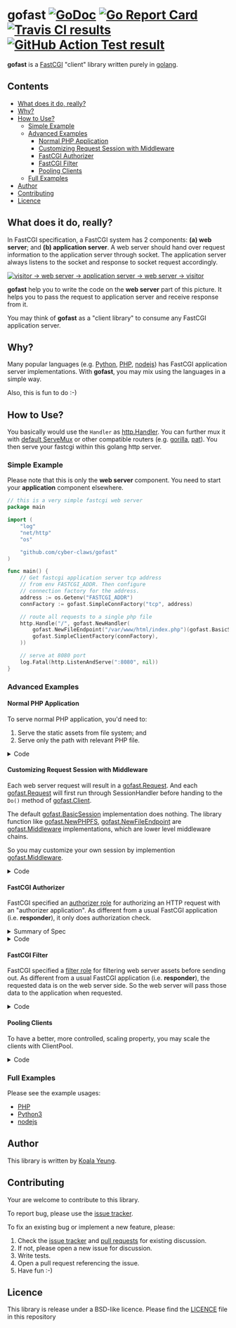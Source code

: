# gofast [![GoDoc][godoc-badge]][godoc] [![Go Report Card][goreport-badge]][goreport] [![Travis CI results][travis-badge]][travis] [![GitHub Action Test result][github-action-badge]][github-action]

**gofast** is a [FastCGI][fastcgi] "client" library written purely in
[golang][golang].

## Contents

* [What does it do, really?](#what-does-it-do-really)
* [Why?](#why)
* [How to Use?](#how-to-use)
  * [Simple Example](#simple-example)
  * [Advanced Examples](#advanced-examples)
    * [Normal PHP Application](#normal-php-application)
    * [Customizing Request Session with Middleware](#customizing-request-session-with-middleware)
    * [FastCGI Authorizer](#fastcgi-authorizer)
    * [FastCGI Filter](#fastcgi-filter)
    * [Pooling Clients](#pooling-clients)
  * [Full Examples](#full-examples)
* [Author](#author)
* [Contributing](#contributing)
* [Licence](#licence)

[fastcgi]: http://www.mit.edu/~yandros/doc/specs/fcgi-spec.html
[godoc]: https://godoc.org/github.com/cyber-claws/gofast
[godoc-badge]: https://godoc.org/github.com/cyber-claws/gofast?status.svg
[travis]: https://travis-ci.com/github/yookoala/gofast?branch=main
[travis-badge]: https://api.travis-ci.com/yookoala/gofast.svg?branch=main
[github-action]: https://github.com/cyber-claws/gofast/actions?query=workflow%3ATests+branch%3Amain
[github-action-badge]: https://github.com/cyber-claws/gofast/workflows/Tests/badge.svg?branch=main
[goreport]: https://goreportcard.com/report/github.com/cyber-claws/gofast
[goreport-badge]: https://goreportcard.com/badge/github.com/cyber-claws/gofast
[golang]: https://golang.org

## What does it do, really?

In FastCGI specification, a FastCGI system has 2 components: **(a) web
server**; and **(b) application server**. A web server should hand over
request information to the application server through socket. The
application server always listens to the socket and response to
socket request accordingly.

[![visitor → web server → application server → web server → visitor][fastcgi-illustration]][fastcgi-illustration]

[fastcgi-illustration]: docs/fastcgi-illustration.svg

**gofast** help you to write the code on the **web server** part of this
picture. It helps you to pass the request to application server and
receive response from it.

You may think of **gofast** as a "client library" to consume
any FastCGI application server.

## Why?

Many popular languages (e.g. [Python][python/webservers],
[PHP][php-fpm], [nodejs][node-fastcgi]) has FastCGI application
server implementations. With **gofast**, you may mix using the languages
in a simple way.

Also, this is fun to do :-)

[php-fpm]: http://php.net/manual/en/install.fpm.php
[python/webservers]: https://docs.python.org/3.1/howto/webservers.html
[node-fastcgi]: https://www.npmjs.com/package/node-fastcgi


## How to Use?

You basically would use the `Handler` as [http.Handler]. You can further mux it
with [default ServeMux][http.NewServeMux] or other compatible routers (e.g.
[gorilla][gorilla], [pat][pat]). You then serve your fastcgi within this
golang http server.

[http.Handler]: https://golang.org/pkg/net/http/#Handler
[mux]: https://golang.org/pkg/net/http/#ServeMux
[http.NewServeMux]: https://golang.org/pkg/net/http/#NewServeMux
[gorilla]: https://github.com/gorilla/mux
[pat]: https://github.com/gorilla/pat

### Simple Example

Please note that this is only the **web server** component. You need to start
your **application** component elsewhere.

```go
// this is a very simple fastcgi web server
package main

import (
	"log"
	"net/http"
	"os"

	"github.com/cyber-claws/gofast"
)

func main() {
	// Get fastcgi application server tcp address
	// from env FASTCGI_ADDR. Then configure
	// connection factory for the address.
	address := os.Getenv("FASTCGI_ADDR")
	connFactory := gofast.SimpleConnFactory("tcp", address)

	// route all requests to a single php file
	http.Handle("/", gofast.NewHandler(
		gofast.NewFileEndpoint("/var/www/html/index.php")(gofast.BasicSession),
		gofast.SimpleClientFactory(connFactory),
	))

	// serve at 8080 port
	log.Fatal(http.ListenAndServe(":8080", nil))
}

```

### Advanced Examples

#### Normal PHP Application

To serve normal PHP application, you'd need to:

1. Serve the static assets from file system; and
1. Serve only the path with relevant PHP file.

<details>
<summary>Code</summary>
<div>


```go
package main

import (
	"fmt"
	"net/http"
	"os"

	"github.com/cyber-claws/gofast"
)

func main() {
	// Get fastcgi application server tcp address
	// from env FASTCGI_ADDR. Then configure
	// connection factory for the address.
	address := os.Getenv("FASTCGI_ADDR")
	connFactory := gofast.SimpleConnFactory("tcp", address)

	// handles static assets in the assets folder
	http.Handle("/assets/",
		http.StripPrefix("/assets/",
			http.FileServer(http.FileSystem(http.Dir("/var/www/html/assets")))))

	// route all requests to relevant PHP file
	http.Handle("/", gofast.NewHandler(
		gofast.NewPHPFS("/var/www/html")(gofast.BasicSession),
		gofast.SimpleClientFactory(connFactory),
	))

	// serve at 8080 port
	log.Fatal(http.ListenAndServe(":8080", nil))
}

```

</div>
</details>


#### Customizing Request Session with Middleware

Each web server request will result in a [gofast.Request][gofast-request].
And each [gofast.Request][gofast-request] will first run through SessionHandler
before handing to the `Do()` method of [gofast.Client][gofast-client].

The default [gofast.BasicSession][gofast-basicsession] implementation does
nothing. The library function like [gofast.NewPHPFS][gofast-phpfs],
[gofast.NewFileEndpoint][gofast-file-endpoint] are [gofast.Middleware][gofast-middleware]
implementations, which are lower level middleware chains.

So you may customize your own session by implemention [gofast.Middleware][gofast-middleware].

<details>
<summary>Code</summary>
<div>

```go

package main

import (
	"fmt"
	"net/http"
	"os"

	"github.com/cyber-claws/gofast"
)

func main() {
	// Get fastcgi application server tcp address
	// from env FASTCGI_ADDR. Then configure
	// connection factory for the address.
	address := os.Getenv("FASTCGI_ADDR")
	connFactory := gofast.SimpleConnFactory("tcp", address)

	// a custom authentication handler
	customAuth := func(inner gofast.SessionHandler) gofast.SessionHandler {
		return func(client gofast.Client, req *gofast.Request) (*gofast.ResponsePipe, error) {
			user, err := someCustomAuth(
				req.Raw.Header.Get("Authorization"))
			if err != nil {
				// if login not success
				return nil, err
			}
			// set REMOTE_USER accordingly
			req.Params["REMOTE_USER"] = user
			// run inner session handler
			return inner(client, req)
		}
	}

	// session handler
	sess := gofast.Chain(
		customAuth,            // maps REMOTE_USER
		gofast.BasicParamsMap, // maps common CGI parameters
		gofast.MapHeader,      // maps header fields into HTTP_* parameters
		gofast.MapRemoteHost,  // maps REMOTE_HOST
	)(gofast.BasicSession)

	// route all requests to a single php file
	http.Handle("/", gofast.NewHandler(
		gofast.NewFileEndpoint("/var/www/html/index.php")(sess),
		gofast.SimpleClientFactory(connFactory),
	))

	// serve at 8080 port
	log.Fatal(http.ListenAndServe(":8080", nil))
}

```
</div>
</details>

[gofast-basicsession]: https://godoc.org/github.com/cyber-claws/gofast#BasicSession
[gofast-request]: https://godoc.org/github.com/cyber-claws/gofast#Request
[gofast-client]: https://godoc.org/github.com/cyber-claws/gofast#Client
[gofast-phpfs]: https://godoc.org/github.com/cyber-claws/gofast#NewPHPFS
[gofast-file-endpoint]: https://godoc.org/github.com/cyber-claws/gofast#NewFileEndpoint
[gofast-middleware]: https://godoc.org/github.com/cyber-claws/gofast#Middleware

#### FastCGI Authorizer

FastCGI specified an [authorizer role][fastcgi-authorizer] for authorizing
an HTTP request with an "authorizer application". As different from a usual
FastCGI application (i.e. **responder**), it only does authorization check.

<details>
<summary>Summary of Spec</summary>
<div>

Before actually serving an HTTP request, a web server can format a normal
FastCGI request to the Authorizer application with only FastCGI parameters
(`FCGI_PARAMS` stream). This application is responsible to determine if the
request is properly authenticated and authorized for the request.

If valid,

* The authorizer application should response with HTTP status `200` (OK).

* It may add additional variables (e.g. `SOME-HEADER`) to the subsequence
  request by adding `Variable-SOME-HEADER` header field to its response to
  web server.

* The web server will create a new HTTP request from the old one, appending
  the additional header variables (e.g. `Some-Header`), then send the modified
  request to the subquence application.

If invalid,

* The authorizer application should response with HTTP status that is NOT
  `200`, and the content to display for failed login.

* The webserver will skip the responder and directly show the authorizer's
  response.

</div>
</details>

<details>
<summary>Code</summary>
<div>

```go

package main

import (
	"net/http"
	"time"

	"github.com/cyber-claws/gofast"
)

func myApp() http.Handler {
  // ... any normal http.Handler, using gofast or not
	return h
}

func main() {
	address := os.Getenv("FASTCGI_ADDR")
	connFactory := gofast.SimpleConnFactory("tcp", address)
	clientFactory := gofast.SimpleClientFactory(connFactory)

	// authorization with php
	authSess := gofast.Chain(
		gofast.NewAuthPrepare(),
		gofast.NewFileEndpoint("/var/www/html/authorization.php"),
	)(gofast.BasicSession)
	authorizer := gofast.NewAuthorizer(
		authSess,
		gofast.SimpleConnFactory(network, address)
	)

	// wrap the actual app
	http.Handle("/", authorizer.Wrap(myApp()))

	// serve at 8080 port
	log.Fatal(http.ListenAndServe(":8080", nil))
}

```

</div>
</details>


[fastcgi-authorizer]: http://www.mit.edu/~yandros/doc/specs/fcgi-spec.html#S6.3


#### FastCGI Filter

FastCGI specified a [filter role][fastcgi-filter] for filtering web server
assets before sending out. As different from a usual FastCGI application
(i.e. **responder**), the requested data is on the web server side. So the
web server will pass those data to the application when requested.

<details>
<summary>Code</summary>
<div>

```go

package main

import (
	"net/http"
	"time"

	"github.com/cyber-claws/gofast"
)

func main() {
	address := os.Getenv("FASTCGI_ADDR")
	connFactory := gofast.SimpleConnFactory("tcp", address)
	clientFactory := gofast.SimpleClientFactory(connFactory)

	// Note: The local file system "/var/www/html/" only need to be
	// local to web server. No need for the FastCGI application to access
	// it directly.
	connFactory := gofast.SimpleConnFactory(network, address)
	http.Handle("/", gofast.NewHandler(
		gofast.NewFilterLocalFS("/var/www/html/")(gofast.BasicSession),
		clientFactory,
	))

	// serve at 8080 port
	log.Fatal(http.ListenAndServe(":8080", nil))
}

```

</div>
</details>

[fastcgi-filter]: http://www.mit.edu/~yandros/doc/specs/fcgi-spec.html#S6.4


#### Pooling Clients

To have a better, more controlled, scaling property, you may
scale the clients with ClientPool.

<details>
<summary>Code</summary>
<div>


```go
package main

import (
	"fmt"
	"net/http"
	"os"

	"github.com/cyber-claws/gofast"
)

func main() {
	// Get fastcgi application server tcp address
	// from env FASTCGI_ADDR. Then configure
	// connection factory for the address.
	address := os.Getenv("FASTCGI_ADDR")
	connFactory := gofast.SimpleConnFactory("tcp", address)

	// handles static assets in the assets folder
	http.Handle("/assets/",
		http.StripPrefix("/assets/",
			http.FileSystem(http.Dir("/var/www/html/assets"))))

	// handle all scripts in document root
	// extra pooling layer
	pool := gofast.NewClientPool(
		gofast.SimpleClientFactory(connFactory),
		10, // buffer size for pre-created client-connection
		30*time.Second, // life span of a client before expire
	)
	http.Handle("/", gofast.NewHandler(
		gofast.NewPHPFS("/var/www/html")(gofast.BasicSession),
		pool.CreateClient,
	))

	// serve at 8080 port
	log.Fatal(http.ListenAndServe(":8080", nil))
}

```

</div>
</details>

### Full Examples

Please see the example usages:

* [PHP]
* [Python3]
* [nodejs]

[PHP]: example/php
[Python3]: example/python3
[nodejs]: example/nodejs


## Author

This library is written by [Koala Yeung][author@github].

[author@github]: https://github.com/yookoala/


## Contributing

Your are welcome to contribute to this library.

To report bug, please use the [issue tracker][issue tracker].

To fix an existing bug or implement a new feature, please:

1. Check the [issue tracker][issue tracker] and [pull requests][pull requests] for existing discussion.
2. If not, please open a new issue for discussion.
3. Write tests.
4. Open a pull request referencing the issue.
5. Have fun :-)

[issue tracker]: https://github.com/cyber-claws/gofast/issues
[pull requests]: https://github.com/cyber-claws/gofast/pulls


## Licence

This library is release under a BSD-like licence. Please find the
[LICENCE][LICENCE] file in this repository

[LICENCE]: /LICENCE

